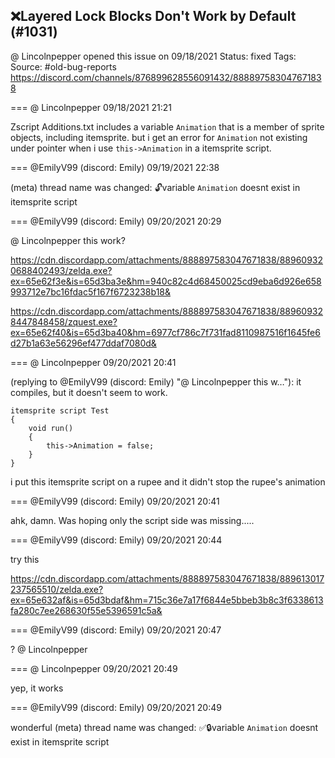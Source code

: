 ## ❌Layered Lock Blocks Don't Work by Default (#1031)
@ Lincolnpepper opened this issue on 09/18/2021
Status: fixed
Tags: 
Source: #old-bug-reports https://discord.com/channels/876899628556091432/888897583047671838


=== @ Lincolnpepper 09/18/2021 21:21

Zscript Additions.txt includes a variable `Animation` that is a member of sprite objects, including itemsprite. but i get an error for `Animation` not existing under pointer when i use `this->Animation` in a itemsprite script.

=== @EmilyV99 (discord: Emily) 09/19/2021 22:38

(meta) thread name was changed: 🔓variable `Animation` doesnt exist in itemsprite script

=== @EmilyV99 (discord: Emily) 09/20/2021 20:29

@ Lincolnpepper this work?

https://cdn.discordapp.com/attachments/888897583047671838/889609320688402493/zelda.exe?ex=65e62f3e&is=65d3ba3e&hm=940c82c4d68450025cd9eba6d926e658993712e7bc16fdac5f167f6723238b18&

https://cdn.discordapp.com/attachments/888897583047671838/889609328447848458/zquest.exe?ex=65e62f40&is=65d3ba40&hm=6977cf786c7f731fad8110987516f1645fe6d27b1a63e56296ef477ddaf7080d&

=== @ Lincolnpepper 09/20/2021 20:41

(replying to @EmilyV99 (discord: Emily) "@ Lincolnpepper this w…"): it compiles, but it doesn't seem to work. 
```
itemsprite script Test
{
    void run()
    {
        this->Animation = false;
    }
}
```
i put this itemsprite script on a rupee and it didn't stop the rupee's animation

=== @EmilyV99 (discord: Emily) 09/20/2021 20:41

ahk, damn. Was hoping only the script side was missing.....

=== @EmilyV99 (discord: Emily) 09/20/2021 20:44

try this

https://cdn.discordapp.com/attachments/888897583047671838/889613017237565510/zelda.exe?ex=65e632af&is=65d3bdaf&hm=715c36e7a17f6844e5bbeb3b8c3f6338613fa280c7ee268630f55e5396591c5a&

=== @EmilyV99 (discord: Emily) 09/20/2021 20:47

? @ Lincolnpepper

=== @ Lincolnpepper 09/20/2021 20:49

yep, it works

=== @EmilyV99 (discord: Emily) 09/20/2021 20:49

wonderful
(meta) thread name was changed: ✅🔒variable `Animation` doesnt exist in itemsprite script
